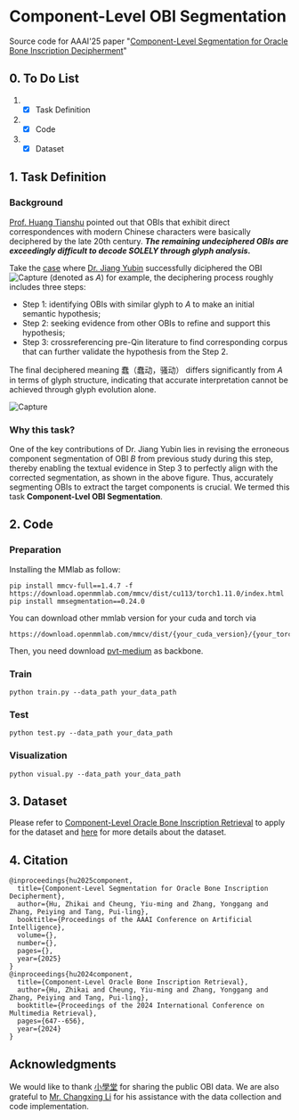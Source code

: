 # Component-Level OBI Segmentation
Source code for AAAI'25 paper "[Component-Level Segmentation for Oracle Bone Inscription Decipherment]()"

## 0. To Do List
1. -[x] Task Definition
2. -[x] Code
3. -[x] Dataset

## 1. Task Definition
### Background
[Prof. Huang Tianshu](https://www.ctwx.tsinghua.edu.cn/info/1054/2558.htm) pointed out that OBIs that exhibit direct correspondences with modern Chinese characters were basically deciphered by the late 20th century. **_The remaining undeciphered OBIs are exceedingly difficult to decode SOLELY through glyph analysis._**

Take the [case](http://www.fdgwz.org.cn/Web/Show/4472) where [Dr. Jiang Yubin](http://www.fdgwz.org.cn/Web/DetailStaff/44) successfully diciphered the OBI ![Capture](https://github.com/user-attachments/assets/aaab13a8-40b4-4b19-9c20-31e44f7b07a6) (denoted as _A_) for example, the deciphering process roughly includes three steps:
- Step 1: identifying OBIs with similar glyph to _A_ to make an initial semantic hypothesis;
- Step 2: seeking evidence from other OBIs to refine and support this hypothesis;
- Step 3: crossreferencing pre-Qin literature to find corresponding corpus that can further validate the hypothesis from the Step 2.

The final deciphered meaning 蠢（蠢动，骚动） differs significantly from _A_ in terms of glyph structure, indicating that accurate interpretation cannot be achieved through glyph evolution alone.

![Capture](https://github.com/user-attachments/assets/b93077c4-406e-407d-8720-24196acaa87e)

### Why this task?
One of the key contributions of Dr. Jiang Yubin lies in revising the erroneous component segmentation of OBI _B_ from previous study during this step, thereby enabling the textual evidence in Step 3 to perfectly align with the corrected segmentation, as shown in the above figure.
Thus, accurately segmenting OBIs to extract the target components is crucial. We termed this task **Component-Lvel OBI Segmentation**.


## 2. Code
### Preparation
Installing the MMlab as follow:
```
pip install mmcv-full==1.4.7 -f https://download.openmmlab.com/mmcv/dist/cu113/torch1.11.0/index.html
pip install mmsegmentation==0.24.0
```
You can download other mmlab version for your cuda and torch via 
```
https://download.openmmlab.com/mmcv/dist/{your_cuda_version}/{your_torch_version}/index.html
```
Then, you need download [pvt-medium](https://github.com/whai362/PVT) as backbone.

### Train
```
python train.py --data_path your_data_path
```
### Test
```
python test.py --data_path your_data_path
```
### Visualization
```
python visual.py --data_path your_data_path
```

## 3. Dataset
Please refer to [Component-Level Oracle Bone Inscription Retrieval](https://github.com/hutt94/Component-Level_OBI_Retrieval/tree/main) to apply for the dataset and [here](https://github.com/hutt94/Component-Level_OBI_Retrieval/tree/main/OBI_Component_20) for more details about the dataset.

## 4. Citation
```
@inproceedings{hu2025component,
  title={Component-Level Segmentation for Oracle Bone Inscription Decipherment},
  author={Hu, Zhikai and Cheung, Yiu-ming and Zhang, Yonggang and Zhang, Peiying and Tang, Pui-ling},
  booktitle={Proceedings of the AAAI Conference on Artificial Intelligence},
  volume={},
  number={},
  pages={},
  year={2025}
}
@inproceedings{hu2024component,
  title={Component-Level Oracle Bone Inscription Retrieval},
  author={Hu, Zhikai and Cheung, Yiu-ming and Zhang, Yonggang and Zhang, Peiying and Tang, Pui-ling},
  booktitle={Proceedings of the 2024 International Conference on Multimedia Retrieval},
  pages={647--656},
  year={2024}
}
```

## Acknowledgments
We would like to thank [小學堂](https://xiaoxue.iis.sinica.edu.tw/) for sharing the public OBI data. We are also grateful to [Mr. Changxing Li](https://github.com/li1changxing) for his assistance with the data collection and code implementation.
